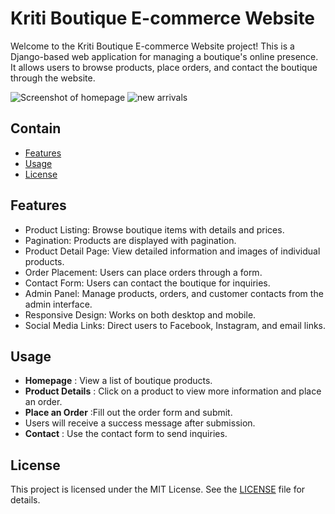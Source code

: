 
# Kriti Boutique E-commerce Website


Welcome to the Kriti Boutique E-commerce Website project! This is a Django-based web application for managing a boutique's online presence. It allows users to browse products, place orders, and contact the boutique through the website.

![Screenshot of homepage](https://github.com/user-attachments/assets/7a136975-9fcd-4223-a71c-cbca72fb336e)
![new arrivals](https://github.com/user-attachments/assets/15a19c21-15dd-4a5d-84b2-72eeed713d29)


## Contain

- [Features](#features)
- [Usage](#usage)
- [License](#license)

## Features

- Product Listing: Browse boutique items with details and prices.
- Pagination: Products are displayed with pagination.
- Product Detail Page: View detailed information and images of individual products.
- Order Placement: Users can place orders through a form.
- Contact Form: Users can contact the boutique for inquiries.
- Admin Panel: Manage products, orders, and customer contacts from the admin interface.
- Responsive Design: Works on both desktop and mobile.
- Social Media Links: Direct users to Facebook, Instagram, and email links.



## Usage

- **Homepage** : View a list of boutique products.
- **Product Details** : Click on a product to view more information and place an order.
- **Place an Order** :Fill out the order form and submit.
- Users will receive a success message after submission.
- **Contact** : Use the contact form to send inquiries.


## License

This project is licensed under the MIT License. See the [LICENSE](LICENSE) file for details.
